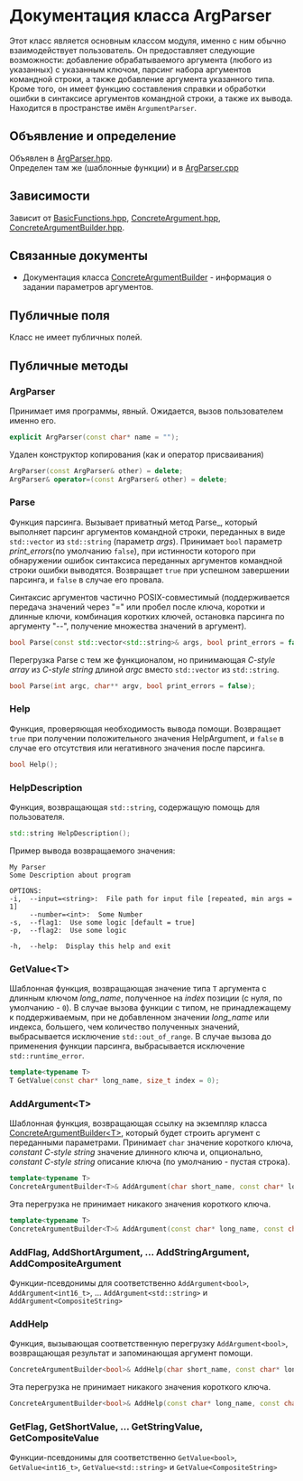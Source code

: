 # Документация класса ArgParser

Этот класс является основным классом модуля, именно с ним обычно взаимодействует
пользователь. Он предоставляет следующие возможности: добавление обрабатываемого
аргумента (любого из указанных) с указанным ключом, парсинг набора аргументов командной
строки, а также добавление аргумента указанного типа. Кроме того, он имеет функцию
составления справки и обработки ошибки в синтаксисе аргументов командной строки, а 
также их вывода. Находится в пространстве имён `ArgumentParser`.

## Объявление и определение

Объявлен в [ArgParser.hpp](../ArgParser.hpp). <br>
Определен там же (шаблонные функции) и в [ArgParser.cpp](../ArgParser.cpp)

## Зависимости

Зависит от [BasicFunctions.hpp](../basic/BasicFunctions.hpp), 
[ConcreteArgument.hpp](../ConcreteArgument.hpp), 
[ConcreteArgumentBuilder.hpp](../ConcreteArgumentBuilder.hpp).

## Связанные документы

* Документация класса [ConcreteArgumentBuilder](ConcreteArgumentBuilder.md) - 
информация о задании параметров аргументов.

## Публичные поля

Класс не имеет публичных полей.

## Публичные методы

### ArgParser

Принимает имя программы, явный. Ожидается, вызов пользователем именно его. 
```cpp
explicit ArgParser(const char* name = "");
```
Удален конструктор копирования (как и оператор присваивания)
```cpp
ArgParser(const ArgParser& other) = delete;
ArgParser& operator=(const ArgParser& other) = delete;
```

### Parse
Функция парсинга. Вызывает приватный метод Parse_, который выполняет парсинг 
аргументов командной строки, переданных в виде `std::vector` из `std::string`
(параметр *args*). Принимает `bool` параметр *print_errors*(по умолчанию `false`), 
при истинности которого при обнаружении ошибок синтаксиса переданных аргументов 
командной строки ошибки выводятся. Возвращает `true` при успешном завершении парсинга, 
и `false` в случае его провала.

Синтаксис аргументов частично POSIX-совместимый (поддерживается передача значений 
через "=" или пробел после ключа, коротки и длинные ключи, комбинация коротких 
ключей, остановка парсинга по аргументу "--", получение множества значений в аргумент).
```cpp
bool Parse(const std::vector<std::string>& args, bool print_errors = false);
```
Перегрузка Parse с тем же функционалом, но принимающая *C-style array* из 
*C-style string* длиной *argc* вместо `std::vector` из `std::string`.
```cpp
bool Parse(int argc, char** argv, bool print_errors = false);
```

### Help
Функция, проверяющая необходимость вывода помощи. Возвращает `true` при получении
положительного значения HelpArgument, и `false` в случае его отсутствия или 
негативного значения после парсинга.
```cpp
bool Help();
```

### HelpDescription
Функция, возвращающая `std::string`, содержащую помощь для пользователя.
```cpp
std::string HelpDescription();
```
Пример вывода возвращаемого значения:

```text
My Parser
Some Description about program

OPTIONS:
-i,  --input=<string>:  File path for input file [repeated, min args = 1]
     --number=<int>:  Some Number
-s,  --flag1:  Use some logic [default = true]
-p,  --flag2:  Use some logic

-h,  --help:  Display this help and exit
```

### GetValue<T\>
Шаблонная функция, возвращающая значение типа `T` аргумента с длинным ключом
*long_name*, полученное на *index* позиции (с нуля, по умолчанию - `0`). В случае
вызова функции с типом, не принадлежащему к поддерживаемым, при не добавленном
значении *long_name* или индекса, большего, чем количество полученных значений,
выбрасывается исключение `std::out_of_range`. В случае вызова до применения функции
парсинга, выбрасывается исключение `std::runtime_error`.
```cpp
template<typename T>
T GetValue(const char* long_name, size_t index = 0);
```

### AddArgument<T\>
Шаблонная функция, возвращающая ссылку на экземпляр класса
[ConcreteArgumentBuilder<T\>](ConcreteArgumentBuilder.md), который будет строить 
аргумент с переданными параметрами. Принимает `char` значение короткого ключа,
*constant C-style string* значение длинного ключа и, опционально, *constant C-style
string* описание ключа (по умолчанию - пустая строка).
```cpp
template<typename T>
ConcreteArgumentBuilder<T>& AddArgument(char short_name, const char* long_name, const char* description = "");
```
Эта перегрузка не принимает никакого значения короткого ключа.
```cpp
template<typename T>
ConcreteArgumentBuilder<T>& AddArgument(const char* long_name, const char* description = "");
```

### AddFlag, AddShortArgument, ... AddStringArgument, AddCompositeArgument
Функции-псевдонимы для соответственно `AddArgument<bool>`, `AddArgument<int16_t>`, ...
`AddArgument<std::string>` и `AddArgument<CompositeString>`

### AddHelp
Функция, вызывающая соответственную перегрузку `AddArgument<bool>`, возвращающая 
результат и запоминающая аргумент помощи.
```cpp
ConcreteArgumentBuilder<bool>& AddHelp(char short_name, const char* long_name, const char* description = "");
```
Эта перегрузка не принимает никакого значения короткого ключа.
```cpp
ConcreteArgumentBuilder<bool>& AddHelp(const char* long_name, const char* description);
```

### GetFlag, GetShortValue, ... GetStringValue, GetCompositeValue
Функции-псевдонимы для соответственно `GetValue<bool>`, `GetValue<int16_t>`,
`GetValue<std::string>` и `GetValue<CompositeString>`
